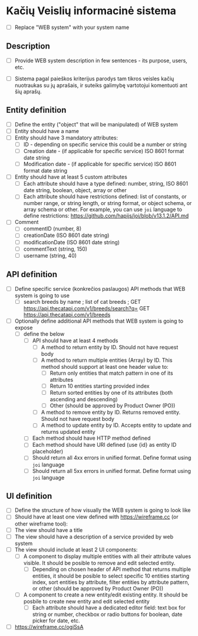 # Kačių Veislių informacinė sistema
- [ ] Replace "WEB system" with your system name

## Description
- [ ] Provide WEB system description in few sentences - its purpose, users, etc.

- [ ] Sistema pagal paieškos kriterijus parodys tam tikros veisles kačių nuotraukas su jų aprašais, ir suteiks galimybę vartotojui komentuoti ant šių aprašų.

## Entity definition
- [ ] Define the entity ("object" that will be manipulated) of WEB system
- [ ] Entity should have a name
- [ ] Entity should have 3 mandatory attributes:
    - [ ] ID - depending on specific service this could be a number or string
    - [ ] Creation date - (if applicable for specific service) ISO 8601 format date string
    - [ ] Modification date - (if applicable for specific service) ISO 8601 format date string
- [ ] Entity should have at least 5 custom attributes
    - [ ] Each attribute should have a type defined: number, string, ISO 8601 date string, boolean, object, array or other
    - [ ] Each attribute should have restrictions defined: list of constants, or number range, or string length, or string format, or object schema, or array schema or other. For example, you can use `joi` language to define restrictions: https://github.com/hapijs/joi/blob/v13.1.2/API.md
    
- [ ] Comment
    - [ ] commentID (number, 8)
    - [ ] creationDate (ISO 8601 date string)
    - [ ] modificationDate (ISO 8601 date string)
    - [ ] commentText (string, 150)
    - [ ] username (string, 40)

## API definition
- [ ] Define specific service (konkrečios paslaugos) API methods that WEB system is going to use
    - [ ] search breeds by name ; list of cat breeds ; 
    GET https://api.thecatapi.com/v1/breeds/search?q=
    GET https://api.thecatapi.com/v1/breeds
- [ ] Optionally define additional API methods that WEB system is going to expose
    - [ ] define the below
        - [ ] API should have at least 4 methods
            - [ ] A method to return entity by ID. Should not have request body
            - [ ] A method to return multiple entities (Array) by ID. This method should support at least one header value to:
                - [ ] Return only entities that match pattern in one of its attributes
                - [ ] Return 10 entities starting provided index
                - [ ] Return sorted entities by one of its attributes (both ascending and descending)
                - [ ] Other (should be approved by Product Owner (PO))
            - [ ] A method to remove entity by ID. Returns removed entity. Should not have request body
            - [ ] A method to update entity by ID. Accepts entity to update and returns updated entity
        - [ ] Each method should have HTTP method defined
        - [ ] Each method should have URI defined (use {id} as entity ID placeholder)
        - [ ] Should return all 4xx errors in unified format. Define format using `joi` language
        - [ ] Should return all 5xx errors in unified format. Define format using `joi` language

## UI definition
- [ ] Define the structure of how visually the WEB system is going to look like
- [ ] Should have at least one view defined with https://wireframe.cc (or other wireframe tool):
- [ ] The view should have a title
- [ ] The view should have a description of a service provided by web system
- [ ] The view should include at least 2 UI components:
    - [ ] A component to display multiple entities with all their attribute values visible. It should be posible to remove and edit selected entity.
        - [ ] Depending on chosen header of API method that returns multiple entities, it should be posible to select specific 10 entities starting index, sort entities by attribute, filter entities by attribute pattern, or other (should be approved by Product Owner (PO))
    - [ ] A component to create a new entity/edit existing entity. It should be posbile to create new entity and edit selected entity
        - [ ] Each attribute should have a dedicated editor field: text box for string or number, checkbox or radio buttons for boolean, date picker for date, etc.

- [ ] https://wireframe.cc/ogiSsA
